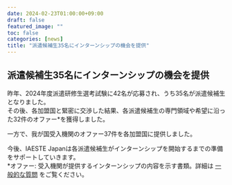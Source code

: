 ```yaml
---
date: 2024-02-23T01:00:00+09:00
draft: false
featured_image: ""
toc: false
categories: [news]
title: "派遣候補生35名にインターンシップの機会を提供"
---
```


## 派遣候補生35名にインターンシップの機会を提供

昨年、2024年度派遣研修生選考試験に42名が応募され、うち35名が派遣候補生となりました。<br>
その後、各加盟国と緊密に交渉した結果、各派遣候補生の専門領域や希望に沿った32件のオファー*を獲得しました。

一方で、我が国受入機関のオファー37件を各加盟国に提供しました。

今後、IAESTE Japanは各派遣候補生がインターンシップを開始するまでの準備をサポートしていきます。<br>
*オファー: 受入機関が提供するインターンシップの内容を示す書類。詳細は [一般的な質問](../faqs/general-questions.md) をご覧ください。
